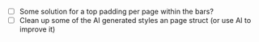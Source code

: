 
- [ ] Some solution for a top padding per page within the bars?
- [ ] Clean up some of the AI generated styles an page struct (or use AI to improve it)
